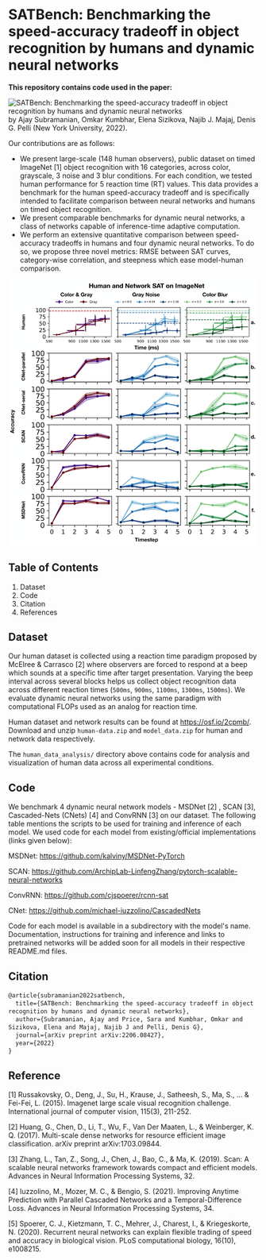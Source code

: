 # SATBench: Benchmarking the speed-accuracy tradeoff in object recognition by humans and dynamic neural networks

**This repository contains code used in the paper:**

![SATBench: Benchmarking the speed-accuracy tradeoff in object recognition by humans and dynamic neural networks](https://arxiv.org/abs/2206.08427) by Ajay Subramanian, Omkar Kumbhar, Elena Sizikova, Najib J. Majaj, Denis G. Pelli (New York University, 2022).

Our contributions are as follows:
* We present large-scale (148 human observers), public dataset on timed ImageNet [1] object recognition with 16 categories, across color, grayscale, 3 noise and 3 blur conditions. For each condition, we tested human performance for 5 reaction time (RT) values. This data provides a benchmark for the human speed-accuracy tradeoff and is specifically intended to facilitate comparison between neural networks and humans on timed object recognition.
* We present comparable benchmarks for dynamic neural networks, a class of networks capable of inference-time adaptive computation.
* We perform an extensive quantitative comparison between speed-accuracy tradeoffs in humans and four dynamic neural networks. To do so, we propose three novel metrics: RMSE between SAT curves, category-wise correlation, and steepness which ease model-human comparison.

![](assets/human-network-sat.jpeg)

## Table of Contents
1. Dataset
2. Code
3. Citation
4. References

## Dataset
Our human dataset is collected using a reaction time paradigm proposed by McElree & Carrasco [2] where observers are forced to respond at a beep which sounds at a specific time after target presentation. Varying the beep interval across several blocks helps us collect object recognition data across different reaction times (`500ms`, `900ms`, `1100ms`, `1300ms`, `1500ms`). We evaluate dynamic neural networks using the same paradigm with computational FLOPs used as an analog for reaction time.

Human dataset and network results can be found at https://osf.io/2cpmb/. Download and unzip `human-data.zip` and `model_data.zip` for human and network data respectively.

The `human_data_analysis/` directory above contains code for analysis and visualization of human data across all experimental conditions.

## Code
We benchmark 4 dynamic neural network models - MSDNet [2] , SCAN [3], Cascaded-Nets (CNets) [4]  and ConvRNN [3] on our dataset. The following table mentions the scripts to be used for training and inference of each model. We used code for each model from existing/official implementations (links given below):

MSDNet: https://github.com/kalviny/MSDNet-PyTorch

SCAN: https://github.com/ArchipLab-LinfengZhang/pytorch-scalable-neural-networks

ConvRNN: https://github.com/cjspoerer/rcnn-sat

CNet: https://github.com/michael-iuzzolino/CascadedNets

Code for each model is available in a subdirectory with the model's name. Documentation, instructions for training and inference and links to pretrained networks will be added soon for all models in their respective README.md files.

## Citation
```
@article{subramanian2022satbench,
  title={SATBench: Benchmarking the speed-accuracy tradeoff in object recognition by humans and dynamic neural networks},
  author={Subramanian, Ajay and Price, Sara and Kumbhar, Omkar and Sizikova, Elena and Majaj, Najib J and Pelli, Denis G},
  journal={arXiv preprint arXiv:2206.08427},
  year={2022}
}
```

## Reference
[1] Russakovsky, O., Deng, J., Su, H., Krause, J., Satheesh, S., Ma, S., ... & Fei-Fei, L. (2015). Imagenet large scale visual recognition challenge. International journal of computer vision, 115(3), 211-252.

[2] Huang, G., Chen, D., Li, T., Wu, F., Van Der Maaten, L., & Weinberger, K. Q. (2017). Multi-scale dense networks for resource efficient image classification. arXiv preprint arXiv:1703.09844.

[3] Zhang, L., Tan, Z., Song, J., Chen, J., Bao, C., & Ma, K. (2019). Scan: A scalable neural networks framework towards compact and efficient models. Advances in Neural Information Processing Systems, 32.

[4] Iuzzolino, M., Mozer, M. C., & Bengio, S. (2021). Improving Anytime Prediction with Parallel Cascaded Networks and a Temporal-Difference Loss. Advances in Neural Information Processing Systems, 34.

[5] Spoerer, C. J., Kietzmann, T. C., Mehrer, J., Charest, I., & Kriegeskorte, N. (2020). Recurrent neural networks can explain flexible trading of speed and accuracy in biological vision. PLoS computational biology, 16(10), e1008215.
